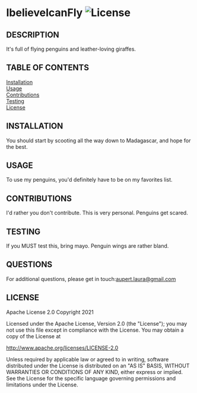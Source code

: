 
# IbelieveIcanFly	![License](https://img.shields.io/badge/License-Apache%202.0-blue.svg)

## DESCRIPTION

It's full of flying penguins and leather-loving giraffes. 

## TABLE OF CONTENTS
    
[Installation](#INSTALLATION)  
[Usage](#USAGE)  
[Contributions](#CONTRIBUTIONS)  
[Testing](#TESTING)  
[License](#LICENSE)  

## INSTALLATION <a name="INSTALLATION"></a>

You should start by scooting all the way down to Madagascar, and hope for the best.
 
## USAGE <a name="USAGE"></a>

To use my penguins, you'd definitely have to be on my favorites list. 
 
## CONTRIBUTIONS <a name="CONTRIBUTIONS"></a>

I'd rather you don't contribute. This is very personal. Penguins get scared.

## TESTING <a name="TESTING"></a>

If you MUST test this, bring mayo. Penguin wings are rather bland. 
       
## QUESTIONS <a name="QUESTIONS"></a>
For additional questions, please get in touch:aupert.laura@gmail.com

## LICENSE
Apache License 2.0
Copyright 2021 

Licensed under the Apache License, Version 2.0 (the "License");
you may not use this file except in compliance with the License.
You may obtain a copy of the License at

http://www.apache.org/licenses/LICENSE-2.0

Unless required by applicable law or agreed to in writing, software
distributed under the License is distributed on an "AS IS" BASIS,
WITHOUT WARRANTIES OR CONDITIONS OF ANY KIND, either express or implied.
See the License for the specific language governing permissions and
limitations under the License.